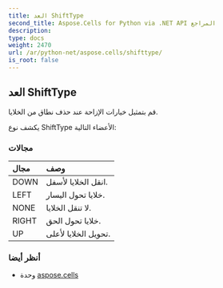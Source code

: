 ```yaml
---
title: العد ShiftType
second_title: Aspose.Cells for Python via .NET API المراجع
description:
type: docs
weight: 2470
url: /ar/python-net/aspose.cells/shifttype/
is_root: false
---
```

##  العد ShiftType
قم بتمثيل خيارات الإزاحة عند حذف نطاق من الخلايا.



يكشف نوع ShiftType الأعضاء التالية:

###  مجالات
| مجال| وصف|
| :- | :- |
| DOWN | انقل الخلايا لأسفل.|
| LEFT | خلايا تحول اليسار.|
| NONE | لا تنقل الخلايا.|
| RIGHT | خلايا تحول الحق.|
| UP | تحويل الخلايا لأعلى.|



###  أنظر أيضا
* وحدة [aspose.cells](..)
